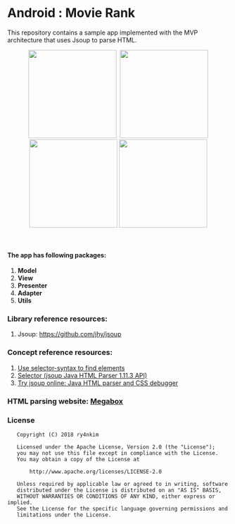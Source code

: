 # Android : Movie Rank

This repository contains a sample app implemented with the MVP architecture that uses Jsoup to parse HTML.
<br>
<p align="center">
  <img src="https://blog.ry4nkim.kr/assets/images/android-movie-rank/movie-rank.png" width="200">
  <img src="https://blog.ry4nkim.kr/assets/images/android-movie-rank/movie-wishlist.png" width="200">
  <img src="https://blog.ry4nkim.kr/assets/images/android-movie-rank/movie-detail.png" width="200">
  <img src="https://blog.ry4nkim.kr/assets/images/android-movie-rank/movie-wish.png" width="200">
</p>
<br>

#### The app has following packages:
1. **Model**
2. **View**
3. **Presenter**
4. **Adapter**
5. **Utils**

### Library reference resources:
1. Jsoup: https://github.com/jhy/jsoup

### Concept reference resources:
1. [Use selector-syntax to find elements](https://jsoup.org/cookbook/extracting-data/selector-syntax)
2. [Selector (jsoup Java HTML Parser 1.11.3 API)](https://jsoup.org/apidocs/org/jsoup/select/Selector.html)
3. [Try jsoup online: Java HTML parser and CSS debugger](https://try.jsoup.org)

### HTML parsing website:  [Megabox](http://www.megabox.co.kr/)

### License
```
   Copyright (C) 2018 ry4nkim

   Licensed under the Apache License, Version 2.0 (the "License");
   you may not use this file except in compliance with the License.
   You may obtain a copy of the License at

       http://www.apache.org/licenses/LICENSE-2.0

   Unless required by applicable law or agreed to in writing, software
   distributed under the License is distributed on an "AS IS" BASIS,
   WITHOUT WARRANTIES OR CONDITIONS OF ANY KIND, either express or implied.
   See the License for the specific language governing permissions and
   limitations under the License.
```
